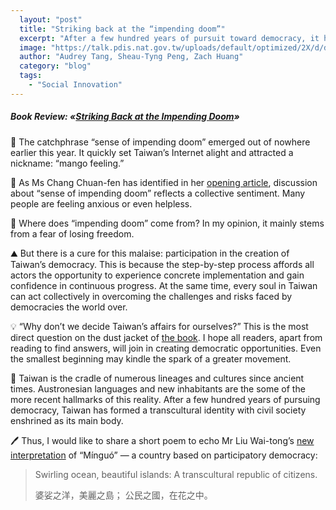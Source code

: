 ```yaml
---
  layout: "post"
  title: "Striking back at the “impending doom”"
  excerpt: "After a few hundred years of pursuit toward democracy, it has formed a transcultural identity with civil society enshrined as its main body."
  image: "https://talk.pdis.nat.gov.tw/uploads/default/optimized/2X/d/d91e435ebfd62645d91d07ee044c643526ede454_2_1380x776.jpeg"
  author: "Audrey Tang, Sheau-Tyng Peng, Zach Huang"
  category: "blog"
  tags: 
    - "Social Innovation"
---
```


##### Book Review: «[Striking Back at the Impending Doom](https://www.sanmin.com.tw/Product/index/007389883)»

🥭 The catchphrase “sense of impending doom” emerged out of nowhere earlier this year. It quickly set Taiwan’s Internet alight and attracted a nickname: “mango feeling.”

📖 As Ms Chang Chuan-fen has identified in her [opening article](https://www.upmedia.mg/news_info.php?SerialNo=75174), discussion about “sense of impending doom” reflects a collective sentiment. Many people are feeling anxious or even helpless.

🌊 Where does “impending doom” come from? In my opinion, it mainly stems from a fear of losing freedom.

⛰️ But there is a cure for this malaise: participation in the creation of Taiwan’s democracy. This is because the step-by-step process affords all actors the opportunity to experience concrete implementation and gain confidence in continuous progress. At the same time, every soul in Taiwan can act collectively in overcoming the challenges and risks faced by democracies the world over.

💡 “Why don’t we decide Taiwan’s affairs for ourselves?” This is the most direct question on the dust jacket of [the book](https://www.sanmin.com.tw/Product/index/007389883). I hope all readers, apart from reading to find answers, will join in creating democratic opportunities. Even the smallest beginning may kindle the spark of a greater movement.

💐 Taiwan is the cradle of numerous lineages and cultures since ancient times. Austronesian languages and new inhabitants are the some of the more recent hallmarks of this reality. After a few hundred years of pursuing democracy, Taiwan has formed a transcultural identity with civil society enshrined as its main body.

🖊️ Thus, I would like to share a short poem to echo Mr Liu Wai-tong’s [new interpretation](https://www.upmedia.mg/news_info.php?SerialNo=75328) of “Mínguó” — a country based on participatory democracy:

> Swirling ocean, beautiful islands:
> A transcultural republic of citizens.
>
> 婆娑之洋，美麗之島；
> 公民之國，在花之中。
